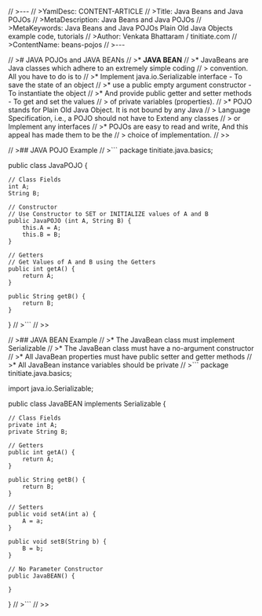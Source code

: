// >---
// >YamlDesc: CONTENT-ARTICLE
// >Title: Java Beans and Java POJOs
// >MetaDescription: Java Beans and Java POJOs
// >MetaKeywords: Java Beans and Java POJOs Plain Old Java Objects example code, tutorials
// >Author: Venkata Bhattaram / tinitiate.com
// >ContentName: beans-pojos
// >---

// ># JAVA POJOs and JAVA BEANs
// >* **JAVA BEAN**
// >* JavaBeans are Java classes which adhere to an extremely simple coding 
// >  convention. All you have to do is to
// >* Implement java.io.Serializable interface - To save the state of an object
// >* use a public empty argument constructor - To instantiate the object
// >* And provide public getter and setter methods - To get and set the values
// >   of private variables (properties).
// >* POJO stands for Plain Old Java Object. It is not bound by any Java 
// >  Language Specification, i.e., a POJO should not have to Extend any classes
// >  or Implement any interfaces
// >* POJOs are easy to read and write, And this appeal has made them to be the 
// >  choice of implementation.
// >>

// >## JAVA POJO Example
// >```
package tinitiate.java.basics;

public class JavaPOJO {

    // Class Fields
    int A;
    String B;

    // Constructor
    // Use Constructor to SET or INITIALIZE values of A and B
    public JavaPOJO (int A, String B) {
        this.A = A;
        this.B = B;
    }

    // Getters
    // Get Values of A and B using the Getters
    public int getA() {
        return A;
    }

    public String getB() {
        return B;
    }
}
// >```
// >>

// >## JAVA BEAN Example
// >* The JavaBean class must implement Serializable
// >* The JavaBean class must have a no-argument constructor
// >* All JavaBean properties must have public setter and getter methods
// >* All JavaBean instance variables should be private
// >```
package tinitiate.java.basics;

import java.io.Serializable;

public class JavaBEAN implements Serializable {

    // Class Fields
    private int A;
    private String B;

    // Getters
    public int getA() {
        return A;
    }
    
    public String getB() {
        return B;
    }

    // Setters
    public void setA(int a) {
        A = a;
    }

    public void setB(String b) {
        B = b;
    }

    // No Parameter Constructor
    public JavaBEAN() {
        
    }
}
// >```
// >>
